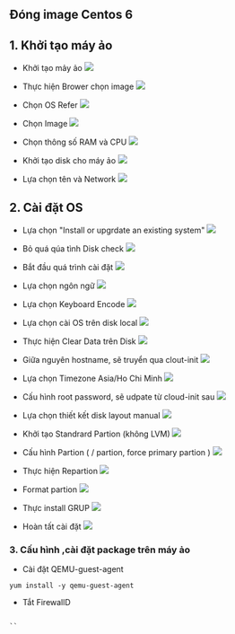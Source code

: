 

## Đóng image Centos 6

## 1. Khởi tạo máy ảo

- Khởi tạo mảy ảo
![](https://i.imgur.com/km3wYa1.png)


- Thực hiện Brower chọn image
![](https://i.imgur.com/r3AIgwO.png)

- Chọn OS Refer
![](https://i.imgur.com/lP7psyl.png)

- Chọn Image
![](https://i.imgur.com/5H3HdNx.png)

- Chọn thông số RAM và CPU
![](https://i.imgur.com/IbR125h.png)

- Khởi tạo disk cho máy ảo
![](https://i.imgur.com/m6gPFz5.png)

- Lựa chọn tên và Network
![](https://i.imgur.com/8DPAbPY.png)



## 2. Cài đặt OS

- Lựa chọn "Install or upgrdate an existing system"
![](https://i.imgur.com/G0Yp1uG.png)


- Bỏ quá qúa tình Disk check
![](https://i.imgur.com/gMwwazz.png)

- Bắt đầu quá trình cài đặt
![](https://i.imgur.com/tQqdzx9.png)

- Lựa chọn ngôn ngữ
![](https://i.imgur.com/Ndjt5q1.png)


- Lựa chọn Keyboard Encode
![](https://i.imgur.com/gPRpQyl.png)

- Lựa chọn cài OS trên disk local
![](https://i.imgur.com/WA7qkQl.png)

- Thực hiện Clear Data trên Disk
![](https://i.imgur.com/Z03y1MA.png)

- Giữa nguyên hostname, sẽ truyển qua clout-init
![](https://i.imgur.com/9C0QyMm.png)

- Lựa chọn Timezone Asia/Ho Chi Minh
![](https://i.imgur.com/wqPGwLw.png)

- Cấu hình root password, sẽ udpate từ cloud-init sau
![](https://i.imgur.com/uMxlvkI.png)

- Lựa chọn thiết kết disk layout manual
![](https://i.imgur.com/JfEoVcj.png)

- Khởi tạo Standrard Partion (không LVM)
![](https://i.imgur.com/HqeTBPl.png)

- Cấu hình Partion ( / partion, force primary partion )
![](https://i.imgur.com/Ka4c8gZ.png)

- Thực hiện Repartion
![](https://i.imgur.com/XIX4yFI.png)

- Format partion
![](https://i.imgur.com/XSYfdp9.png)

- Thực install GRUP
![](https://i.imgur.com/7c1SpoC.png)


- Hoàn tất cài đặt
![](https://i.imgur.com/vcrMh2t.png)

### 3. Cấu hình ,cài đặt package trên máy ảo

- Cài đặt QEMU-guest-agent
```
yum install -y qemu-guest-agent
```

- Tắt FirewallD
```

``